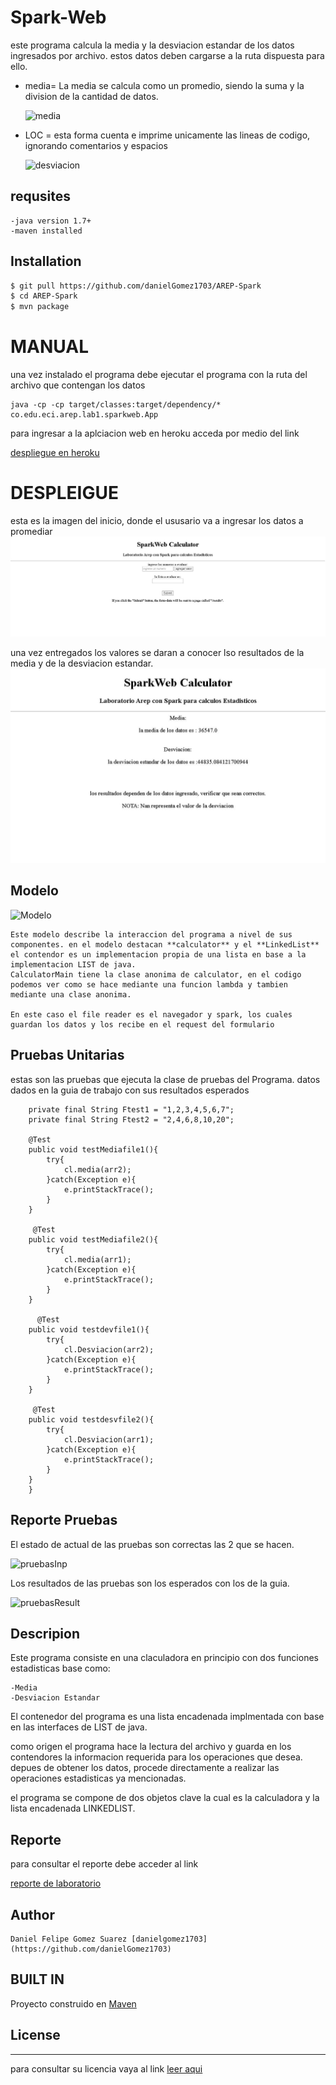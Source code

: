 # Spark-Web
este programa calcula la media y la desviacion estandar de los datos ingresados por archivo.
estos datos deben cargarse a la ruta  dispuesta para ello.
 
  - media= La media se calcula como un promedio, siendo la suma y la division de la cantidad de datos.
        
      ![media](https://github.com/danielGomez1703/ARSW-OODesign/blob/master/resources/media.JPG)
        
  - LOC = esta forma cuenta e imprime unicamente las lineas de codigo, ignorando comentarios y espacios
       
      ![desviacion](https://github.com/danielGomez1703/ARSW-OODesign/blob/master/resources/desviacion.JPG)

## requsites
    -java version 1.7+
    -maven installed

## Installation
 ```sh
$ git pull https://github.com/danielGomez1703/AREP-Spark
$ cd AREP-Spark
$ mvn package
```

# MANUAL

una vez instalado el programa debe ejecutar el programa con la ruta del archivo que contengan los datos 
 
    java -cp -cp target/classes:target/dependency/* co.edu.eci.arep.lab1.sparkweb.App
	
para ingresar a la aplciacion web en heroku acceda por medio del link

[despliegue en heroku](https://quiet-temple-36803.herokuapp.com/inputdata)

 
# DESPLEIGUE
esta es la imagen del inicio, donde el ususario va a ingresar los datos a promediar
![Inicio](https://github.com/danielGomez1703/AREP-Spark/blob/master/resources/inicio.JPG)

una vez entregados los valores se daran a conocer lso resultados de la media y de la desviacion estandar.
![resultado](https://github.com/danielGomez1703/AREP-Spark/blob/master/resources/resultado.JPG)

    
## Modelo
![Modelo](https://github.com/danielGomez1703/ARSW-OODesign/blob/master/resources/Model.JPG)

    Este modelo describe la interaccion del programa a nivel de sus componentes. en el modelo destacan **calculator** y el **LinkedList**
    el contendor es un implementacion propia de una lista en base a la implementacion LIST de java.
    CalculatorMain tiene la clase anonima de calculator, en el codigo podemos ver como se hace mediante una funcion lambda y tambien mediante una clase anonima.
    
	En este caso el file reader es el navegador y spark, los cuales guardan los datos y los recibe en el request del formulario
    

## Pruebas Unitarias

 estas son las pruebas que ejecuta la clase de pruebas del Programa. datos dados en la guia de trabajo con sus resultados esperados  
 ````
     private final String Ftest1 = "1,2,3,4,5,6,7";
     private final String Ftest2 = "2,4,6,8,10,20";
     
     @Test
     public void testMediafile1(){
         try{
             cl.media(arr2);
         }catch(Exception e){
             e.printStackTrace();
         }
     }
     
      @Test
     public void testMediafile2(){
         try{
             cl.media(arr1);
         }catch(Exception e){
             e.printStackTrace();
         }
     }
     
       @Test
     public void testdevfile1(){
         try{
             cl.Desviacion(arr2);
         }catch(Exception e){
             e.printStackTrace();
         }
     }
     
      @Test
     public void testdesvfile2(){
         try{
             cl.Desviacion(arr1);
         }catch(Exception e){
             e.printStackTrace();
         }
     }
     }
````
## Reporte Pruebas
El estado de actual de las pruebas son correctas las 2 que se hacen.

![pruebasInp](https://github.com/danielGomez1703/ARSW-OODesign/blob/master/resources/BuildSuccesTest.JPG)



Los resultados de las pruebas son los esperados con los de la guia.

![pruebasResult](https://github.com/danielGomez1703/ARSW-OODesign/blob/master/resources/ResulTest.JPG)

## Descripion
 Este programa consiste en una claculadora en principio con dos funciones estadisticas base como:
 
    -Media
    -Desviacion Estandar
 
 El contenedor del programa es una lista encadenada implmentada con base en las interfaces de LIST de java.
 
 como origen el programa hace la lectura del archivo y guarda en los contendores la informacion requerida para los operaciones que desea.
 depues de obtener los datos, procede directamente a realizar las operaciones estadisticas ya mencionadas. 
 
 el programa se compone de dos objetos clave la cual es la calculadora y la lista encadenada LINKEDLIST.
 
## Reporte

para consultar el reporte debe acceder al link 

[reporte de laboratorio](https://github.com/danielGomez1703/AREP-Spark/blob/master/resources/SparkReport.pdf)

## Author
    Daniel Felipe Gomez Suarez [danielgomez1703](https://github.com/danielGomez1703)
    
## BUILT IN
   Proyecto construido en [Maven](https://maven.apache.org/)
## License
----
para consultar su licencia vaya al link 
[leer aqui](https://github.com/danielGomez1703/ARSW-Primer/blob/master/LICENSE.txt)